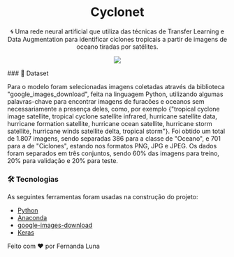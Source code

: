 <h1 align="center">Cyclonet</h1>
<p align="center">🌀 Uma rede neural artificial que utiliza das técnicas de Transfer Learning e Data Augmentation para identificar ciclones tropicais a partir de imagens de oceano tiradas por satélites.</p>

<p align="center">
  <img src="https://img.shields.io/badge/Python-v3.8.1-yellow"/>
</p>
### 🎲 Dataset

<p>Para o modelo foram selecionadas imagens coletadas através da biblioteca "google_images_download", feita na linguagem Python, utilizando algumas palavras-chave para encontrar imagens de furacões e oceanos sem necessariamente a presença deles, como, por exemplo {"tropical cyclone image satellite, tropical cyclone satellite infrared, hurricane satellite data, hurricane formation satellite, hurricane ocean satellite, hurricane storm satellite, hurricane winds satellite delta, tropical storm"}. Foi obtido um total de 1.807 imagens, sendo separadas 386 para a classe de "Oceano", e 701 para a de "Ciclones", estando nos formatos PNG, JPG e JPEG. Os dados foram separados em três conjuntos, sendo 60% das imagens para treino, 20% para validação e 20% para teste. </p>

### 🛠 Tecnologias

As seguintes ferramentas foram usadas na construção do projeto:

- [Python](https://www.python.org/)
- [Anaconda](https://www.anaconda.com/)
- [google-images-download](https://github.com/hardikvasa/google-images-download)
- [Keras](https://keras.io/)

<footer>
<p>Feito com ❤️ por Fernanda Luna</p>
</footer>

